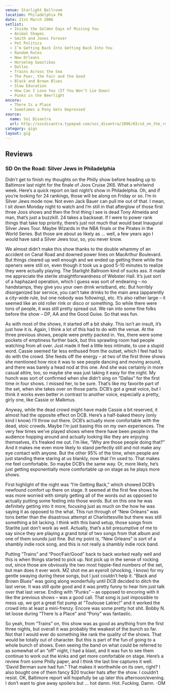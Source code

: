 ```yaml
---
venue: Starlight Ballroom
location: Philadelphia PA
date: 21st March 2006
setlist:
  - Inside the Golden Days of Missing You
  - Animal Shapes
  - Smith and Jones Forever
  - Pet Politics
  - I’m Getting Back Into Getting Back Into You
  - Random Rules
  - New Orleans
  - Horseleg Swastikas
  - Dallas
  - Trains Across the Sea
  - The Poor, the Fair and the Good
  - Black and Brown Blues
  - Slow Education
  - How Can I Love You (If You Won’t Lie Down)
  - Punks in the Beerlight
encore:
  - There Is a Place
  - Sometimes a Pony Gets Depressed
source: 
  name: Soi Disantra
  url: http://soidisantra.typepad.com/soi_disantra/2006/03/sd_on_the_road_.html
category: gigs
layout: gig
---
```


## Reviews

### SD On the Road: Silver Jews in Philadelphia

Didn’t get to finish my thoughts on the Philly show before heading up to Baltimore last night for the finale of Joos Cruise 2K6. What a whirlwind week. Here’s a quick report on last night’s show in Philadelphia. Oh, and if you’re looking for 24 rankings, those will be along on Friday or so. I’m in Silver Jews mode now. Not even Jack Bauer can pull me out of that. I mean, I sit down Monday night to watch and I’m still in that afterglow of those first three Joos shows and then the first thing I see is dead Tony Almeida and man, that’s just a buzzkill. 24 takes a backseat. If I were to power rank things that take top priority, there’s just not much that would beat Inaugural Silver Jews Tour. Maybe Wizards in the NBA finals or the Pirates in the World Series. But those are about as likely as … well, a few years ago I would have said a Silver Jews tour, so, you never know.

We almost didn’t make this show thanks to the double whammy of an accident on Canal Road and downed power lines on MacArthur Boulevard. But things cleared up well enough and we ended up getting there while the openers were still on, even though it took us a good 5-10 minutes to realize they were actually playing. The Starlight Ballroom kind of sucks ass. It made me appreciate the sterile straightforwardness of Webster Hall. It’s just sort of a haphazard operation, which I guess was sort of endearing – no handstamps, they give you your own drink wristband, etc. But horribly disorganized bar service, you can’t take drinks to the main area (apparently a city-wide rule, but one nobody was following), etc. It’s also rather large – it seemed like an old roller rink or disco or something. So while there were tons of people, it was still pretty spread out. We ran into some fine folks before the show – DP, AA and the Good Guise. So that was fun.

As with most of the shows, it started off a bit shaky. This isn’t an insult, it’s just how it is. Again, I think a lot of this had to do with the venue. At the three previous shows, people were pretty packed in. Yes, there were some pockets of emptiness further back, but this sprawling room had people watching from all over. Just made it feel a little less intimate, to use a stupid word. Cassie seemed far less enthused from the outset, which I feel had to do with the crowd. She feeds off the energy – at two of the first three shows she mentioned how nice it was to see people dancing and moving around, and there was barely a head nod at this one. And she was certainly in more casual attire, too, so maybe she was just taking it easy for the night. My hunch was sort of confirmed when she didn’t sing on “Dallas” for the first time in four shows. I missed her, to be sure. That’s like my favorite part of the set, when she takes over on those parts. DCB’s got a great voice, but I think it works even better in contrast to another voice, especially a pretty, girly one, like Cassie or Malkmus.

Anyway, while the dead crowd might have made Cassie a bit reserved, it almost had the opposite effect on DCB. Here’s a half-baked theory (only kind I know) I’ll throw out there. DCB’s actually more comfortable with the dead, stoic crowds. Maybe I’m just basing this on my own experiences. The very few times we’ve played shows where there have been people in the audience hopping around and actually looking like they are enjoying themselves, it’s freaked me out. I’m like, “Why are those people doing that?” And it makes me even more likely to stand perfectly still and not make any eye contact with anyone. But the other 95% of the time, when people are just standing there staring at us blankly, now that I’m used to. That makes me feel comfortable. So maybe DCB’s the same way. Or, more likely, he’s just getting exponentially more comfortable up on stage as he plays more shows.

First highlight of the night was “I’m Getting Back,” which showed DCB’s newfound comfort up there on stage. It seemed at the first few shows he was more worried with simply getting all of the words out as opposed to actually putting some feeling into those words. But on this one he was definitely getting into it more, focusing just as much on the how he was saying it as opposed to the what. This run through of “New Orleans” was tons better than the disastrous attempt at Charlottesville but there was still something a bit lacking. I think with this band setup, those songs from Starlite just don’t work as well. Actually, that’s a bit presumptive of me to say since they are playing a grand total of two songs from that album and one of them sounds just fine. But my point is, “New Orleans” is sort of a shambly indie rock song, and this is not really a shambly indie rock band.

Putting “Trains” and “Poor/Fair/Good” back to back worked really well and this is when things started to pick up. Not pick up in the sense of rocking out, since those are obviously the two most hippie-fied numbers of the set, but man does it ever work. MZ shot me an eyeroll (shocking, I know) for my gentle swaying during these songs, but I just couldn’t help it. “Black and Brown Blues” was going along wonderfully until DCB decided to ditch the last verse. It was still quite good and it was pretty funny to hear him just talk over that last verse. Ending with “Punks” – as opposed to encoring with it like the previous shows – was a good call. That song is just impossible to mess up, we got a great fist pump at “Toulouse Latrec!” and it worked the crowd into at least a mini-frenzy. Encore was some pretty hot shit. Bobby N. let loose during “There Is a Place” and “Pony” was fantastic.

So yeah, from “Trains” on, this show was as good as anything from the first three nights, but overall it was probably the weakest of the bunch so far. Not that I would ever do something like rank the quality of the shows. That would be totally out of character. But this is part of the fun of going to a whole bunch of shows. Even seeing the band on what could be referred to as somewhat of an “off” night, I had a blast, and it was fun to see them continue to work out the kinks and get more comfortable on stage. Here’s a review from some Philly paper, and I think the last line captures it well. ‘David Berman sure had fun.” That makes it worthwhile on its own, right? I also bought one of them fancy $20 trucker hats after the show. I couldn’t resist. OK, Baltimore report will hopefully be up later this afternoon/evening. I don’t want to give away spoilers but ... hot damn. Hot. Fucking. Damn. -DM

